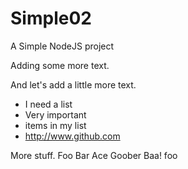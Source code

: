 Simple02
========

A Simple NodeJS project

Adding some more text.

And let's add a little more text.

- I need a list
- Very important 
- items in my list
- <http://www.github.com>

More stuff. Foo Bar Ace Goober Baa!
foo
